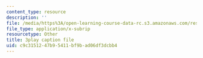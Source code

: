 ```yaml
---
content_type: resource
description: ''
file: /media/https%3A/open-learning-course-data-rc.s3.amazonaws.com/res-6-012-introduction-to-probability-spring-2018/c9c3151247b95411bf9bad06df3dcbb4_HDvYPl8D8Bs.vtt
file_type: application/x-subrip
resourcetype: Other
title: 3play caption file
uid: c9c31512-47b9-5411-bf9b-ad06df3dcbb4
---
```

